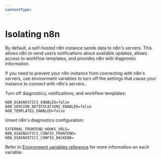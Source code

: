 ```yaml
---
contentType:
---
```


# Isolating n8n

By default, a self-hosted n8n instance sends data to n8n's servers. This allows n8n to send users notifications about available updates, allows access to workflow templates, and provides n8n with diagnostic information. 

If you need to prevent your n8n instance from connecting with n8n's servers, use environment variables to turn off the settings that cause your instance to connect with n8n's servers.

Turn off diagnostics, notifications, and workflow templates:

```
N8N_DIAGNOSTICS_ENABLED=false
N8N_VERSION_NOTIFICATIONS_ENABLED=false
N8N_TEMPLATES_ENABLED=false
```

Unset n8n's diagnostics configuration:

```
EXTERNAL_FRONTEND_HOOKS_URLS=
N8N_DIAGNOSTICS_CONFIG_FRONTEND=
N8N_DIAGNOSTICS_CONFIG_BACKEND=
```

Refer to [Environment variables reference](/hosting/environment-variables/environment-variables/) for more information on each variable.
